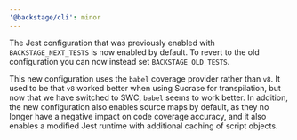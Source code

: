 ```yaml
---
'@backstage/cli': minor
---
```


The Jest configuration that was previously enabled with `BACKSTAGE_NEXT_TESTS` is now enabled by default. To revert to the old configuration you can now instead set `BACKSTAGE_OLD_TESTS`.

This new configuration uses the `babel` coverage provider rather than `v8`. It used to be that `v8` worked better when using Sucrase for transpilation, but now that we have switched to SWC, `babel` seems to work better. In addition, the new configuration also enables source maps by default, as they no longer have a negative impact on code coverage accuracy, and it also enables a modified Jest runtime with additional caching of script objects.
